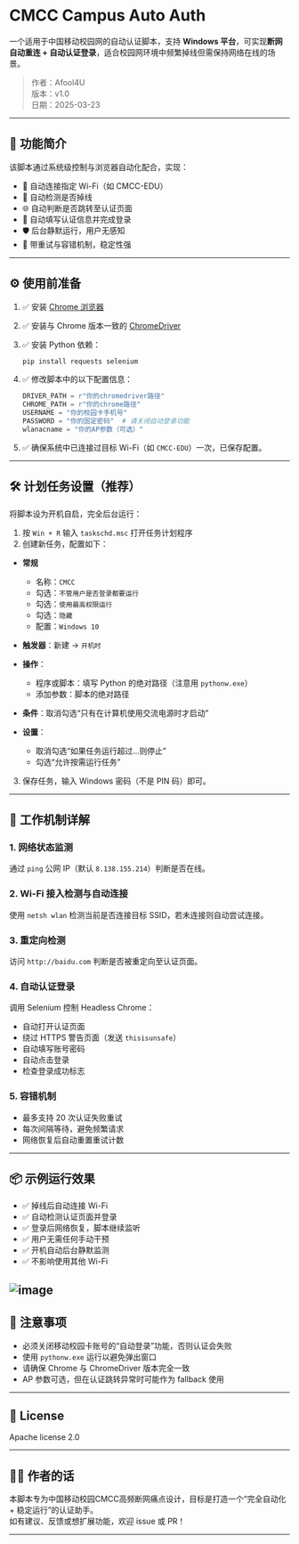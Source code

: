 # CMCC Campus Auto Auth

一个适用于中国移动校园网的自动认证脚本，支持 **Windows 平台**，可实现**断网自动重连 + 自动认证登录**，适合校园网环境中频繁掉线但需保持网络在线的场景。

> 作者：Afool4U  
> 版本：v1.0  
> 日期：2025-03-23  

---

## 🧩 功能简介

该脚本通过系统级控制与浏览器自动化配合，实现：

- 📡 自动连接指定 Wi-Fi（如 CMCC-EDU）
- 🔄 自动检测是否掉线
- 🌐 自动判断是否跳转至认证页面
- 🔐 自动填写认证信息并完成登录
- 🛡️ 后台静默运行，用户无感知
- 🧠 带重试与容错机制，稳定性强

---

## ⚙️ 使用前准备

1. ✅ 安装 [Chrome 浏览器](https://googlechromelabs.github.io/chrome-for-testing/#stable)
2. ✅ 安装与 Chrome 版本一致的 [ChromeDriver](https://googlechromelabs.github.io/chrome-for-testing/#stable)
3. ✅ 安装 Python 依赖：

   ```bash
   pip install requests selenium
   ```

4. ✅ 修改脚本中的以下配置信息：

   ```python
   DRIVER_PATH = r"你的chromedriver路径"
   CHROME_PATH = r"你的chrome路径"
   USERNAME = "你的校园卡手机号"
   PASSWORD = "你的固定密码"  # 请关闭自动登录功能
   wlanacname = "你的AP参数（可选）"
   ```

5. ✅ 确保系统中已连接过目标 Wi-Fi（如 `CMCC-EDU`）一次，已保存配置。

---

## 🛠 计划任务设置（推荐）

将脚本设为开机自启，完全后台运行：

1. 按 `Win + R` 输入 `taskschd.msc` 打开任务计划程序
2. 创建新任务，配置如下：

- **常规**
  - 名称：`CMCC`
  - 勾选：`不管用户是否登录都要运行`
  - 勾选：`使用最高权限运行`
  - 勾选：`隐藏`
  - 配置：`Windows 10`

- **触发器**：新建 -> `开机时`

- **操作**：
  - 程序或脚本：填写 Python 的绝对路径（注意用 `pythonw.exe`）
  - 添加参数：脚本的绝对路径

- **条件**：取消勾选“只有在计算机使用交流电源时才启动”

- **设置**：
  - 取消勾选“如果任务运行超过…则停止”
  - 勾选“允许按需运行任务”

3. 保存任务，输入 Windows 密码（不是 PIN 码）即可。

---

## 📖 工作机制详解

### 1. 网络状态监测  
通过 `ping` 公网 IP（默认 `8.138.155.214`）判断是否在线。

### 2. Wi-Fi 接入检测与自动连接  
使用 `netsh wlan` 检测当前是否连接目标 SSID，若未连接则自动尝试连接。

### 3. 重定向检测  
访问 `http://baidu.com` 判断是否被重定向至认证页面。

### 4. 自动认证登录  
调用 Selenium 控制 Headless Chrome：

- 自动打开认证页面
- 绕过 HTTPS 警告页面（发送 `thisisunsafe`）
- 自动填写账号密码
- 自动点击登录
- 检查登录成功标志

### 5. 容错机制  
- 最多支持 20 次认证失败重试
- 每次间隔等待，避免频繁请求
- 网络恢复后自动重置重试计数

---

## 📦 示例运行效果

- ✅ 掉线后自动连接 Wi-Fi
- ✅ 自动检测认证页面并登录
- ✅ 登录后网络恢复，脚本继续监听
- ✅ 用户无需任何手动干预
- ✅ 开机自动后台静默监测
- ✅ 不影响使用其他 Wi-Fi

![image](https://github.com/user-attachments/assets/56da527c-2e97-43f6-b781-7b0fb5122d12)
---

## 📌 注意事项

- 必须关闭移动校园卡账号的“自动登录”功能，否则认证会失败
- 使用 `pythonw.exe` 运行以避免弹出窗口
- 请确保 Chrome 与 ChromeDriver 版本完全一致
- AP 参数可选，但在认证跳转异常时可能作为 fallback 使用

---

## 📜 License

Apache license 2.0

---

## 🙋‍♂️ 作者的话

本脚本专为中国移动校园CMCC高频断网痛点设计，目标是打造一个“完全自动化 + 稳定运行”的认证助手。  
如有建议、反馈或想扩展功能，欢迎 issue 或 PR！

---
